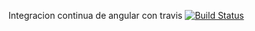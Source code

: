 Integracion continua de angular con travis
[![Build Status](https://travis-ci.org/JulianMayorga/continuous-integration-test.png?branch=master)](https://travis-ci.org/JulianMayorga/continuous-integration-test)